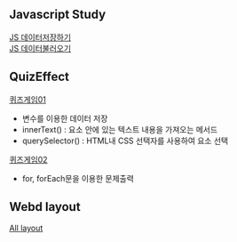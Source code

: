 ## Javascript Study
[JS 데이터저장하기](https://ukey77.github.io/webs2024/javascript/javascript01.html)   
[JS 데이터불러오기](https://ukey77.github.io/webs2024/javascript/javascript02.html)     

## QuizEffect
[퀴즈게임01](https://ukey77.github.io/webs2024/quiz/quizEffect01.html)
* 변수를 이용한 데이터 저장
* innerText() : 요소 안에 있는 텍스트 내용을 가져오는 메서드
* querySelector() : HTML내 CSS 선택자를 사용하여 요소 선택
   
[퀴즈게임02](https://ukey77.github.io/webs2024/quiz/quizEffect02.html)
* for, forEach문을 이용한 문제출력

## Webd layout 
[All layout](https://ukey77.github.io/webs2024/webd/layout/index.html)
